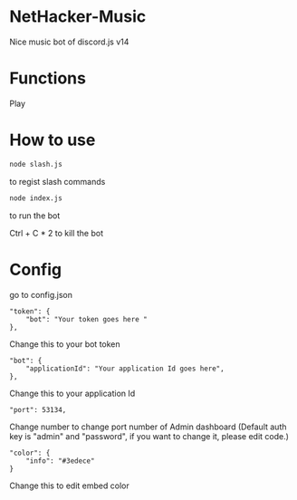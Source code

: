 # NetHacker-Music
Nice music bot of discord.js v14

# Functions
Play 

# How to use
```bash
node slash.js
```
to regist slash commands

```bash
node index.js
```
to run the bot

Ctrl + C * 2 to kill the bot

# Config
go to config.json

```
"token": {
	"bot": "Your token goes here "
},
```
Change this to your bot token

```
"bot": {
	"applicationId": "Your application Id goes here",
},
```
Change this to your application Id

```
"port": 53134,
```
Change number to change port number of Admin dashboard (Default auth key is "admin" and "password", if you want to change it, please edit code.)

```
"color": {
	"info": "#3edece"
}
```
Change this to edit embed color
